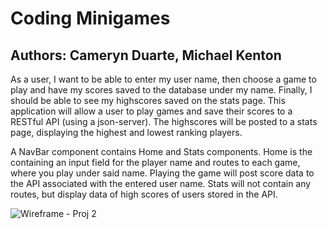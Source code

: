 # Coding Minigames #

## Authors: Cameryn Duarte, Michael Kenton ##

As a user, I want to be able to enter my user name, then choose a game to play and have my scores saved to the database under my name. Finally, I should be able to see my highscores saved on the stats page. This application will allow a user to play games and save their scores to a RESTful API (using a json-server). The highscores will be posted to a stats page, displaying the highest and lowest ranking players. 

A NavBar component contains Home and Stats components. Home is the containing an input field for the player name and routes to each game, where you play under said name. Playing the game will post score data to the API associated with the entered user name. Stats will not contain any routes, but display data of high scores of users stored in the API.


![Wireframe - Proj 2](https://user-images.githubusercontent.com/86212620/130525889-11866ef6-56cb-4c30-aa4f-057d663f3d50.png)

